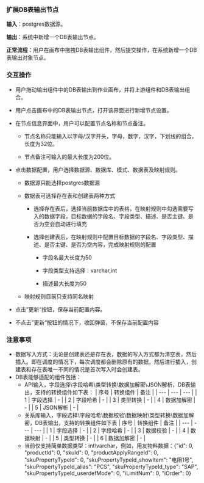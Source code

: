 ### 扩展DB表输出节点

**输入**：postgres数据源。

**输出**：系统中新增一个DB表输出节点。

**正常流程**：用户在画布中拖拽DB表输出组件，然后提交操作，在系统新增一个DB表输出对象节点。


### 交互操作

- 用户拖动输出组件中的DB表输出到作业画布，并将上游组件和DB表输出组合。
- 用户点击画布中的DB表输出节点，打开该界面进行新增节点设置。
- 在节点信息界面中，用户可以配置节点名称和节点备注。

    * 节点名称只能输入以字母/汉字开头，字母，数字，汉字，下划线的组合。长度为32位。

    * 节点备注可输入的最大长度为200位。
- 点击数据配置，用户选择数据源、数据库、模式、数据表及映射规则。

    * 数据源只能选择postgres数据源
    
    * 数据表可选择存在表和创建表两种方式

        * 选择存在表后，选择当前数据库中的表格，在映射规则中勾选需要写入的数据字段，目标数据的字段名、字段类型、描述、是否主键、是否为空会自动进行填充

        * 选择创建表后，在映射规则中配置目标数据的字段名、字段类型、描述、是否主键、是否为空内容，完成映射规则的配置

            * 字段名最大长度为50

            * 字段类型支持选择：varchar,int

            * 描述最大长度为50
    
    * 映射规则目前只支持同名映射
- 点击”更新“按钮，保存当前配置内容。
- 不点击”更新“按钮的情况下，收回弹窗，不保存当前配置内容

### 注意事项

- 数据写入方式：无论是创建表还是存在表，数据的写入方式都为清空表，然后插入。即在调度的情况下，每次调度都会删除原有的数据，然后进行插入，创建表和存在表唯一不同的情况是首次写入时会创建表。
- DB表能够适配的组件包括：
    - API输入，字段选择\字段哈希\类型转换\数据加解密\JSON解析，DB表输出，支持的转换组件如下表：
        | 序号 | 转换组件 | 备注 |
        | --- | --- | --- |
        | 1 | 字段选择 | - |
        | 2 | 字段哈希 | - |
        | 3 | 类型转换 | - |
        | 4 | 数据加解密 | - |
        | 5 | JSON解析 | - |
    - 关系库输入，字段选择\字段哈希\数据校验\数据映射\类型转换\数据加解密，DB表输出，支持的转换组件如下表
        | 序号 | 转换组件 | 备注 |
        | --- | --- | --- |
        | 1 | 字段选择 | - |
        | 2 | 字段哈希 | - |
        | 3 | 数据校验 | - |
        | 4 | 数据映射 | - |
        | 5 | 类型转换 | - |
        | 6 | 数据加解密 | - |
    - 当前仅支持简单数据类型：int\varchar，例如，用友物料数据：{"id": 0,
        				"productId": 0,
        				"skuId": 0,
        				"productApplyRangeId": 0,
        				"skuPropertyTypeId": 0,
        				"skuPropertyTypeId_showItem": "电阻1号",
        				"skuPropertyTypeId_alias": "PCS",
        				"skuPropertyTypeId_type": "SAP",
        				"skuPropertyTypeId_userdefMode": 0,
        				"iLimitNum": 0,
        				"iOrder": 0}

